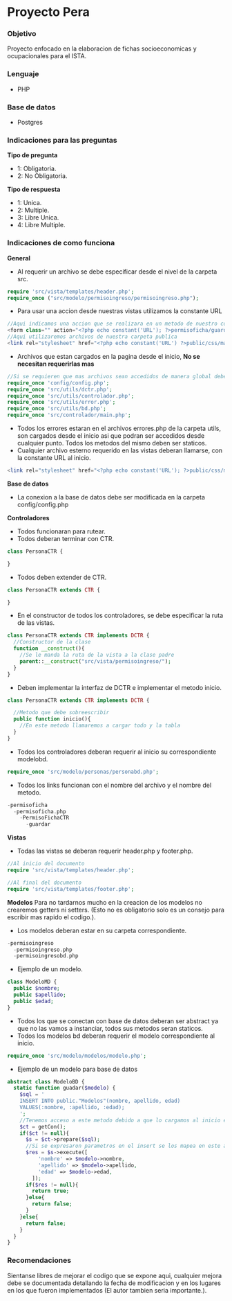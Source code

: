 # Proyecto Pera

### Objetivo
Proyecto enfocado en la elaboracion de fichas socioeconomicas y ocupacionales para el ISTA.

### Lenguaje  
- PHP

### Base de datos
- Postgres

### Indicaciones para las preguntas  
**Tipo de pregunta**
- 1: Obligatoria.
- 2: No Obligatoria.

**Tipo de respuesta**
- 1: Unica.
- 2: Multiple.
- 3: Libre Unica.
- 4: Libre Multiple.

### Indicaciones de como funciona
**General**
- Al requerir un archivo se debe especificar desde el nivel de la carpeta src.
```php
require 'src/vista/templates/header.php';
require_once ("src/modelo/permisoingreso/permisoingreso.php");
```
- Para usar una accion desde nuestras vistas utilizamos la constante URL
```php
//Aqui indicamos una accion que se realizara en un metodo de nuestro controlador
<form class="" action="<?php echo constant('URL'); ?>permisoficha/guardar" method="post">
//Aqui utilizaremos archivos de nuestra carpeta publica
<link rel="stylesheet" href="<?php echo constant('URL') ?>public/css/main.css">
```
- Archivos que estan cargados en la pagina desde el inicio, **No se necesitan requerirlas mas**
```php
//Si se requieren que mas archivos sean accedidos de manera global deben ser especificados en index.php
require_once 'config/config.php';
require_once 'src/utils/dctr.php';
require_once 'src/utils/controlador.php';
require_once 'src/utils/error.php';
require_once 'src/utils/bd.php';
require_once 'src/controlador/main.php';
```
- Todos los errores estaran en el archivos errores.php de la carpeta utils, son cargados desde el inicio asi que podran ser accedidos desde cualquier punto. Todos los metodos del mismo deben ser staticos.
- Cualquier archivo esterno requerido en las vistas deberan llamarse, con la constante URL al inicio.
```php
<link rel="stylesheet" href="<?php echo constant('URL'); ?>public/css/main.css">
```

**Base de datos**
- La conexion a la base de datos debe ser modificada en la carpeta config/config.php

**Controladores**
- Todos funcionaran para rutear.
- Todos deberan terminar con CTR.
```php
class PersonaCTR {

}
```
- Todos deben extender de CTR.
```php
class PersonaCTR extends CTR {

}
```
- En el constructor de todos los controladores, se debe especificar la ruta de las vistas.
```php
class PersonaCTR extends CTR implements DCTR {
  //Constructor de la clase
  function __construct(){
    //Se le manda la ruta de la vista a la clase padre
    parent::__construct("src/vista/permisoingreso/");
  }
}
```
- Deben implementar la interfaz de DCTR e implementar el metodo inicio.
```php
class PersonaCTR extends CTR implements DCTR {

  //Metodo que debe sobreescribir
  public function inicio(){
    //En este metodo llamaremos a cargar todo y la tabla
  }
}
```
- Todos los controladores deberan requerir al inicio su correspondiente modelobd.
```php
require_once 'src/modelo/personas/personabd.php';
```
- Todos los links funcionan con el nombre del archivo y el nombre del metodo.
```php
-permisoficha
  -permisoficha.php
    -PermisoFichaCTR
      -guardar
```

**Vistas**
- Todas las vistas se deberan requerir header.php y footer.php.
```php
//Al inicio del documento
require 'src/vista/templates/header.php';

//Al final del documento
require 'src/vista/templates/footer.php';
```

**Modelos**
Para no tardarnos mucho en la creacion de los modelos no crearemos getters ni setters. (Esto no es obligatorio solo es un consejo para escribir mas rapido el codigo.).
- Los modelos deberan estar en su carpeta correspondiente.
```php
-permisoingreso
  -permisoingreso.php
  -permisoingresobd.php
```
- Ejemplo de un modelo.
```php
class ModeloMD {
  public $nombre;
  public $apellido;
  public $edad;
}
```
- Todos los que se conectan con base de datos deberan ser abstract ya que no las vamos a instanciar, todos sus metodos seran staticos.
- Todos los modelos bd deberan requerir el modelo correspondiente al inicio.
```php
require_once 'src/modelo/modelos/modelo.php';
```
- Ejemplo de un modelo para base de datos
```php
abstract class ModeloBD {
  static function guadar($modelo) {
    $sql = '
    INSERT INTO public."Modelos"(nombre, apellido, edad)
    VALUES(:nombre, :apellido, :edad);
    ';
    //Tenemos acceso a este metodo debido a que lo cargamos al inicio en el index.php
    $ct = getCon();
    if($ct != null){
      $s = $ct->prepare($sql);
      //Si se expresaron parametros en el insert se los mapea en este array con tipo llave valor
      $res = $s->execute([
          'nombre' => $modelo->nombre,
          'apellido' => $modelo->apellido,
          'edad' => $modelo->edad,
        ]);
      if($res != null){
        return true;
      }else{
        return false;
      }
    }else{
      return false;
    }
  }
}
```

### Recomendaciones
Sientanse libres de mejorar el codigo que se expone aqui, cualquier mejora debe se documentada detallando la fecha de modificacion y en los lugares en los que fueron implementados (El autor tambien seria importante.).
